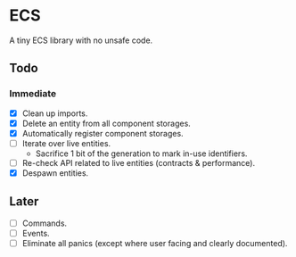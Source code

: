 # ECS

A tiny ECS library with no unsafe code.

## Todo

### Immediate

- [x] Clean up imports.
- [x] Delete an entity from all component storages.
- [x] Automatically register component storages.
- [ ] Iterate over live entities.
  - Sacrifice 1 bit of the generation to mark in-use identifiers.
- [ ] Re-check API related to live entities (contracts & performance).
- [x] Despawn entities.

## Later

- [ ] Commands.
- [ ] Events.
- [ ] Eliminate all panics (except where user facing and clearly documented).
